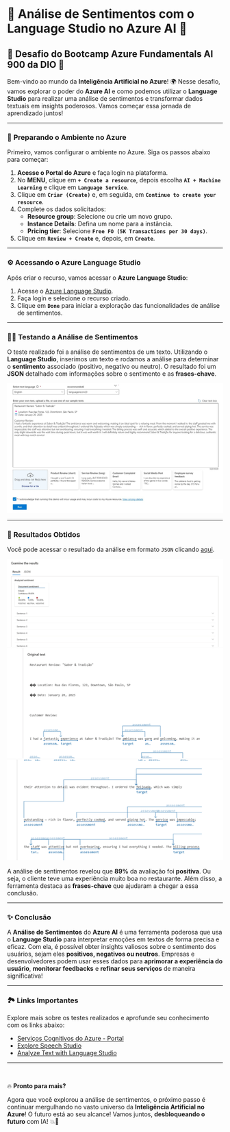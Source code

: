 # 🤖 **Análise de Sentimentos com o Language Studio no Azure AI** 💬

## 🚀 **Desafio do Bootcamp Azure Fundamentals AI 900 da DIO** 🚀

Bem-vindo ao mundo da **Inteligência Artificial no Azure**! 🌍 Nesse desafio, vamos explorar o poder do **Azure AI** e como podemos utilizar o **Language Studio** para realizar uma análise de sentimentos e transformar dados textuais em insights poderosos. Vamos começar essa jornada de aprendizado juntos!

---

### 🔧 **Preparando o Ambiente no Azure**

Primeiro, vamos configurar o ambiente no Azure. Siga os passos abaixo para começar:

1. **Acesse o Portal do Azure** e faça login na plataforma.
2. No **MENU**, clique em **`+ Create a resource`**, depois escolha **`AI + Machine Learning`** e clique em **`Language Service`**.
3. Clique em **`Criar (Create)`** e, em seguida, em **`Continue to create your resource`**.
4. Complete os dados solicitados:
    - **Resource group**: Selecione ou crie um novo grupo.
    - **Instance Details**: Defina um nome para a instância.
    - **Pricing tier**: Selecione **`Free FO (5K Transactions per 30 days)`**.
5. Clique em **`Review + Create`** e, depois, em **`Create`**.

---

### ⚙️ **Acessando o Azure Language Studio**

Após criar o recurso, vamos acessar o **Azure Language Studio**:

1. Acesse o [Azure Language Studio](https://language.cognitive.azure.com/?azure-portal=true).
2. Faça login e selecione o recurso criado.
3. Clique em **`Done`** para iniciar a exploração das funcionalidades de análise de sentimentos.

---

### 👩‍💻 **Testando a Análise de Sentimentos**

O teste realizado foi a análise de sentimentos de um texto. Utilizando o **Language Studio**, inserimos um texto e rodamos a análise para determinar o **sentimento** associado (positivo, negativo ou neutro). O resultado foi um **JSON** detalhado com informações sobre o sentimento e as **frases-chave**.

![Resultado da Análise de Sentimentos](assets\screenshots\testing.jpg)

---

### 🎯 **Resultados Obtidos**

Você pode acessar o resultado da análise em formato `JSON` clicando [aqui](assets/outputs/result.json).

![Resultado Obtido](assets/outputs/result1.png)
![Resultado Obtido](assets\outputs\result2.png)
![Resultado Obtido](assets\outputs\result3.png)

A análise de sentimentos revelou que **89%** da avaliação foi **positiva**. Ou seja, o cliente teve uma experiência muito boa no restaurante. Além disso, a ferramenta destaca as **frases-chave** que ajudaram a chegar a essa conclusão.

---

### ✨ **Conclusão**

A **Análise de Sentimentos** do **Azure AI** é uma ferramenta poderosa que usa o **Language Studio** para interpretar emoções em textos de forma precisa e eficaz. Com ela, é possível obter insights valiosos sobre o sentimento dos usuários, sejam eles **positivos, negativos ou neutros**. Empresas e desenvolvedores podem usar esses dados para **aprimorar a experiência do usuário**, **monitorar feedbacks** e **refinar seus serviços** de maneira significativa!

---

### 🏞️ **Links Importantes**

Explore mais sobre os testes realizados e aprofunde seu conhecimento com os links abaixo:

- [Serviços Cognitivos do Azure - Portal](https://speech.microsoft.com/portal)
- [Explore Speech Studio](https://aka.ms/ai900-speech)
- [Analyze Text with Language Studio](https://aka.ms/ai900-text-analysis)

---

<br>

🔥 **Pronto para mais?** 

Agora que você explorou a análise de sentimentos, o próximo passo é continuar mergulhando no vasto universo da **Inteligência Artificial no Azure**! O futuro está ao seu alcance!
Vamos juntos, **desbloqueando o futuro** com IA! 💥🚀
